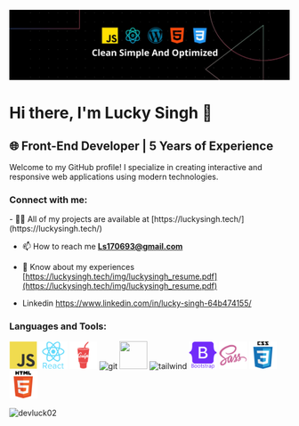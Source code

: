 ![logo](https://github.com/Devluck02/Devluck02/blob/master/githubCover.jpeg)
<h1>Hi there, I'm Lucky Singh 👋</h1>
<h2>🌐 Front-End Developer | 5 Years of Experience</h2>
<p>Welcome to my GitHub profile! I specialize in creating interactive and responsive web applications using modern technologies.</p>

<h3 align="left">Connect with me:</h3>
- 👨‍💻 All of my projects are available at [https://luckysingh.tech/](https://luckysingh.tech/)

- 📫 How to reach me **Ls170693@gmail.com**

- 📄 Know about my experiences [https://luckysingh.tech/img/luckysingh_resume.pdf](https://luckysingh.tech/img/luckysingh_resume.pdf)

- Linkedin https://www.linkedin.com/in/lucky-singh-64b474155/

<h3 align="left">Languages and Tools:</h3>

<span><img src="https://raw.githubusercontent.com/devicons/devicon/master/icons/javascript/javascript-original.svg" alt="javascript" width="50" height="50"/></span> 
<span><img src="https://raw.githubusercontent.com/devicons/devicon/master/icons/react/react-original-wordmark.svg" alt="react" width="50" height="50"/></span> 
<span><img src="https://raw.githubusercontent.com/devicons/devicon/master/icons/gulp/gulp-plain.svg" alt="gulp" width="50" height="50"/></span> 
<span><img src="https://www.vectorlogo.zone/logos/git-scm/git-scm-icon.svg" alt="git" width="50" height="50"/></span>
<span><img src="https://upload.wikimedia.org/wikipedia/commons/9/93/Wordpress_Blue_logo.png" alt="" width="50" height="50"></span>
<span><img src="https://www.vectorlogo.zone/logos/tailwindcss/tailwindcss-icon.svg" alt="tailwind" width="50" height="50"/></span>
<span><img src="https://raw.githubusercontent.com/devicons/devicon/master/icons/bootstrap/bootstrap-plain-wordmark.svg" alt="bootstrap" width="50" height="50"/></span> 
<span><img src="https://raw.githubusercontent.com/devicons/devicon/master/icons/sass/sass-original.svg" alt="sass" width="50" height="50"/></span> 
<span><img src="https://raw.githubusercontent.com/devicons/devicon/master/icons/css3/css3-original-wordmark.svg" alt="css3" width="50" height="50"/></span> 
<span><img src="https://raw.githubusercontent.com/devicons/devicon/master/icons/html5/html5-original-wordmark.svg" alt="html5" width="50" height="50"/></span>

<p><img align="left" src="https://github-readme-stats.vercel.app/api/top-langs?username=devluck02&show_icons=true&locale=en&layout=compact" alt="devluck02" /></p>
